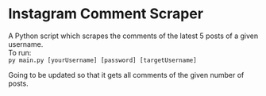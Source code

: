 # Instagram Comment Scraper

A Python script which scrapes the comments of the latest 5 posts of a given username.  
To run:  
`
py main.py [yourUsername] [password] [targetUsername]
`
  
Going to be updated so that it gets all comments of the given number of posts.
